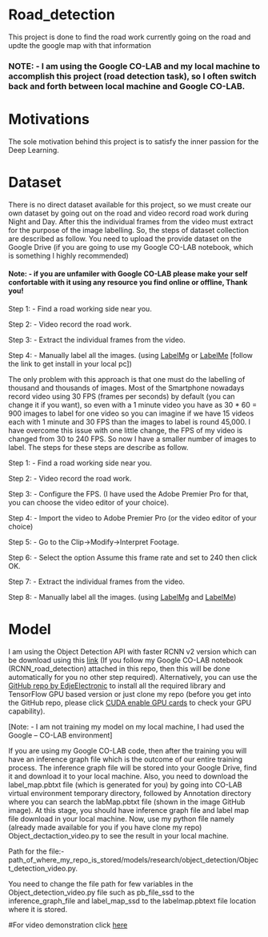 # Road_detection
This project is done to find the road work currently going on the road and updte the google map with that information
### NOTE: - I am using the Google CO-LAB and my local machine to accomplish this project (road detection task), so I often switch back and forth between local machine and Google CO-LAB.
# Motivations
The sole motivation behind this project is to satisfy the inner passion for the Deep Learning.
# Dataset
There is no direct dataset available for this project, so we must create our own dataset by going out on the road and video record road work during Night and Day. After this the individual frames from the video must extract for the purpose of the image labelling. So, the steps of dataset collection are described as follow. You need to upload the provide dataset on the Google Drive (if you are going to use my Google CO-LAB notebook, which is something I highly recommended)

#### Note: - if you are unfamiler with Google CO-LAB please make your self confortable with it using any resource you find online or offline, Thank you!

Step 1: - Find a road working side near you.

Step 2: - Video record the road work.

Step 3: - Extract the individual frames from the video.

Step 4: - Manually label all the images. (using [LabelMg](https://github.com/tzutalin/labelImg) or [LabelMe](http://labelme.csail.mit.edu/Release3.0/) [follow the link to get install in your local pc])

The only problem with this approach is that one must do the labelling of thousand and thousands of images. Most of the Smartphone nowadays record video using 30 FPS (frames per seconds) by default (you can change it if you want), so even with a 1 minute video you have as 30 * 60 = 900 images to label for one video so you can imagine if we have 15 videos each with 1 minute and 30 FPS than the images to label is round 45,000.  I have overcome this issue with one little change, the FPS of my video is changed from 30 to 240 FPS. So now I have a smaller number of images to label. The steps for these steps are describe as follow.

Step 1: - Find a road working side near you.

Step 2: - Video record the road work.

Step 3: - Configure the FPS. (I have used the Adobe Premier Pro for that, you can choose the video editor of your choice).

Step 4: - Import the video to Adobe Premier Pro (or the video editor of your choice)

Step 5: - Go to the Clip->Modify->Interpret Footage.

Step 6: - Select the option Assume this frame rate and set to 240 then click OK.

Step 7:  - Extract the individual frames from the video.

Step 8: - Manually label all the images. (using [LabelMg](https://github.com/tzutalin/labelImg) and [LabelMe](http://labelme.csail.mit.edu/Release3.0/))

# Model
I am using the Object Detection API with faster RCNN v2 version which can be download using this [link](https://github.com/tensorflow/models) (If you follow my Google CO-LAB notebook (RCNN_road_detection) attached in this repo, then this will be done automatically for you no other step required). Alternatively, you can use the [GitHub repo by EdjeElectronic](https://github.com/EdjeElectronics/TensorFlow-Object-Detection-API-Tutorial-Train-Multiple-Objects-Windows-10) to install all the required library and TensorFlow GPU based version or just clone my repo  (before you get into the GitHub repo, please click [CUDA enable GPU cards](https://developer.nvidia.com/cuda-gpus) to check your GPU capability).

[Note: - I am not training my model on my local machine, I had used the Google – CO-LAB environment] 

If you are using my Google CO-LAB code, then after the training you will have an inference graph file which is the outcome of our entire training process. The inference graph file will be stored into your Google Drive, find it and download it to your local machine. Also, you need to download the label_map.pbtxt file (which is generated for you) by going into CO-LAB virtual environment temporary directory, followed by Annotation directory where you can search the labMap.pbtxt file (shown in the image GitHub image).
At this stage, you should have inference graph file and label map file download in your local machine.
Now, use my python file namely (already made available for you if you have clone my repo) Object_dectaction_video.py to see the result in your local machine. 

Path for the file:- path_of_where_my_repo_is_stored/models/research/object_detection/Object_detection_video.py. 

You need to change the file path for few variables in the Object_detection_video.py file such as pb_file_ssd to the inference_graph_file and label_map_ssd to the labelmap.pbtext file location where it is stored.


#For video demonstration click [here](https://www.youtube.com/watch?v=3TTfs7Yme6I&feature=youtu.be)
